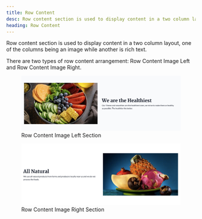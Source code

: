 ```yaml
---
title: Row Content
desc: Row content section is used to display content in a two column layout, one of the columns being an image while another is rich text.
heading: Row Content
---
```


Row content section is used to display content in a two column layout, one of the columns being an image while another is rich text.

There are two types of row content arrangement: Row Content Image Left and Row Content Image Right.

<figure>
  <img src="./row-content-img-left.png" alt="Section composed of two columns with an image on the left and rich text on the right.">
  <figcaption>Row Content Image Left Section</figcaption>
</figure>

<figure>
  <img src="./row-content-img-right.png" alt="Section composed of two columns with an image on the right and rich text on the left.">
  <figcaption>Row Content Image Right Section</figcaption>
</figure>
